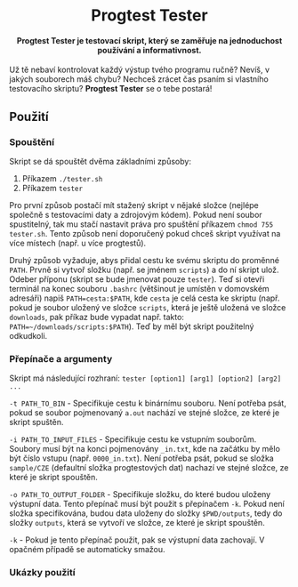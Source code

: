 
<h1 align="center">Progtest Tester</h1>
<h4 align="center">Progtest Tester je testovací skript, který se zaměřuje na jednoduchost používání a informativnost.</h4>


Už tě nebaví kontrolovat každý výstup tvého programu ručně? Nevíš, v jakých souborech máš chybu? Nechceš zrácet čas psaním si vlastního testovacího skriptu? **Progtest Tester** se o tebe postará!
## Použití
### Spouštění
Skript se dá spouštět dvěma základními způsoby:

 1. Příkazem `./tester.sh`
 2. Příkazem `tester`

Pro první způsob postačí mít stažený skript v nějaké složce (nejlépe společně s testovacími daty a zdrojovým kódem). Pokud není soubor spustitelný, tak mu stačí nastavit práva pro spuštění příkazem `chmod 755 tester.sh`. Tento způsob není doporučený pokud chceš skript využívat na více místech (např. u více progtestů).

Druhý způsob vyžaduje, abys přidal cestu ke svému skriptu do proměnné `PATH`. Prvně si vytvoř složku (např. se jménem `scripts`) a do ní skript ulož. Odeber příponu (skript se bude jmenovat pouze `tester`). Teď si otevři terminál na konec souboru `.bashrc` (většinout je umístěn v domovském adresáři) napiš `PATH=cesta:$PATH`, kde `cesta` je celá cesta ke skriptu (např. pokud je soubor uložený ve složce `scripts`, která je ještě uložená ve složce `downloads`, pak příkaz bude vypadat např. takto: `PATH=~/downloads/scripts:$PATH`). Teď by měl být skript použitelný odkudkoli.

### Přepínače a argumenty
Skript má následující rozhraní: `tester [option1] [arg1] [option2] [arg2] ...`

`-t PATH_TO_BIN` - Specifikuje cestu k binárnímu souboru. Není potřeba psát, pokud se soubor pojmenovaný `a.out` nachází ve stejné složce, ze které je skript spuštěn.

`-i PATH_TO_INPUT_FILES` - Specifikuje cestu ke vstupním souborům. Soubory musí být na konci pojmenovány `_in.txt`, kde na začátku by mělo být číslo vstupu (např. `0000_in.txt`). Není potřeba psát, pokud se složka `sample/CZE` (defaultní složka progtestových dat) nachazí ve stejné složce, ze které je skript spouštěn. 

`-o PATH_TO_OUTPUT_FOLDER` - Specifikuje složku, do které budou uloženy výstupní data. Tento přepínač musí být použit s přepínačem `-k`. Pokud není složka specifikována, budou data uloženy do složky `$PWD/outputs`, tedy do složky `outputs`, která se vytvoří ve složce, ze které je skript spouštěn.

`-k` - Pokud je tento přepínač použit, pak se výstupní data zachovají. V opačném případě se automaticky smažou.

### Ukázky použití
